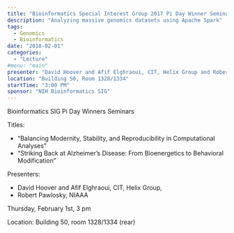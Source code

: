 ```yaml
---
title: "Bioinformatics Special Interest Group 2017 Pi Day Winner Seminars"
description: "Analyzing massive genomics datasets using Apache Spark"
tags: 
  - Genomics
  - Bioinformatics
date: "2018-02-01"
categories:
  - "Lecture"
#menu: "main"
presenter: "David Hoover and Afif Elghraoui, CIT, Helix Group and Robert Pawlosky, NIAAA"
location: "Building 50, Room 1328/1334"
startTime: "3:00 PM"
sponsor: "NIH Bioinformatics SIG"
---
```




Bioinformatics SIG Pi Day Winners Seminars

Titles: 

- “Balancing Modernity, Stability, and Reproducibility in Computational Analyses”
- “Striking Back at Alzheimer’s Disease: From Bioenergetics to Behavioral Modification”

Presenters: 

- David Hoover and Afif Elghraoui, CIT, Helix Group,
- Robert Pawlosky, NIAAA

Thursday, February 1st, 3 pm

Location: Building 50, room 1328/1334 (rear)
